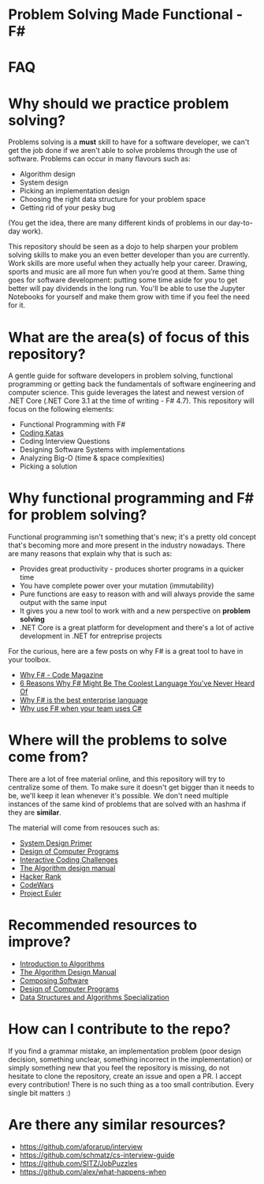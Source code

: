 # Problem Solving Made Functional - F#

FAQ
============

Why should we practice problem solving?
============

Problems solving is a **must** skill to have for a software developer, we can't get the job done if we aren't able to solve problems through the use of software. Problems can occur in many flavours such as:

* Algorithm design
* System design
* Picking an implementation design
* Choosing the right data structure for your problem space
* Getting rid of your pesky bug

(You get the idea, there are many different kinds of problems in our day-to-day work).

This repository should be seen as a dojo to help sharpen your problem solving skills to make you an even better developer than you are currently. Work skills are more useful when they actually help your career. Drawing, sports and music are all more fun when you’re good at them. Same thing goes for software development: putting some time aside for you to get better will pay dividends in the long run. You'll be able to use the Jupyter Notebooks for yourself and make them grow with time if you feel the need for it.


What are the area(s) of focus of this repository?
============
A gentle guide for software developers in problem solving, functional programming or getting back the fundamentals of software engineering and computer science. This guide leverages the latest and newest version of .NET Core (.NET Core 3.1 at the time of writing - F# 4.7). This repository will focus on the following elements: 

* Functional Programming with F#
* [Coding Katas](http://codekata.com/)
* Coding Interview Questions
* Designing Software Systems with implementations
* Analyzing Big-O (time & space complexities)
* Picking a solution 

Why functional programming and F# for problem solving? 
============

Functional programming isn't something that's new; it's a pretty old concept that's becoming more and more present in the industry nowadays. There are many reasons that explain why that is such as:

* Provides great productivity - produces shorter programs in a quicker time
* You have complete power over your mutation (immutability)
* Pure functions are easy to reason with and will always provide the same output with the same input
* It gives you a new tool to work with and a new perspective on **problem solving**
* .NET Core is a great platform for development and there's a lot of active development in .NET for entreprise projects

For the curious, here are a few posts on why F# is a great tool to have in your toolbox.

* [Why F# - Code Magazine](https://www.codemag.com/article/1605061)
* [6 Reasons Why F# Might Be The Coolest Language You've Never Heard Of](https://mislavjavor.github.io/2017-05-30/6-Reasons-Why-F-Might-Be-The-Coolest-Language-You%27ve-Never-Heard-Of/)
* [Why F# is the best enterprise language](https://fsharpforfunandprofit.com/posts/fsharp-is-the-best-enterprise-language/)
* [Why use F# when your team uses C#](https://kevinavignon.com/2019/09/23/why-should-you-use-f-when-your-team-uses-c/)


Where will the problems to solve come from?
==============
There are a lot of free material online, and this repository will try to centralize some of them. To make sure it doesn't get bigger than it needs to be, we'll keep it lean whenever it's possible. We don't need multiple instances of the same kind of problems that are solved with an hashma if they are **similar**.

The material will come from resouces such as:

* [System Design Primer](https://github.com/donnemartin/system-design-primer)
* [Design of Computer Programs](https://www.udacity.com/course/design-of-computer-programs--cs212)
* [Interactive Coding Challenges](https://github.com/donnemartin/interactive-coding-challenges)
* [The Algorithm design manual](http://www.algorist.com/)
* [Hacker Rank](https://www.hackerrank.com/) 
* [CodeWars](https://www.codewars.com)
* [Project Euler](https://projecteuler.net/archives)

Recommended resources to improve?
=============

* [Introduction to Algorithms](https://www.amazon.ca/Introduction-Algorithms-Thomas-H-Cormen/dp/0262033844)
* [The Algorithm Design Manual](https://www.amazon.ca/Algorithm-Design-Manual-Steven-Skiena/dp/1848000693/ref=sr_1_1?keywords=the+algorithm+design+manual&qid=1575915958&sr=8-1)
* [Composing Software](https://leanpub.com/composingsoftware)
* [Design of Computer Programs](https://www.udacity.com/course/design-of-computer-programs--cs212)
* [Data Structures and Algorithms Specialization](https://www.coursera.org/specializations/data-structures-algorithms)


How can I contribute to the repo?
==============
If you find a grammar mistake, an implementation problem (poor design decision, something unclear, something incorrect in the implementation) or simply something new that you feel the repository is missing, do not hesitate to clone the repository, create an issue and open a PR. I accept every contribution! There is no such thing as a too small contribution. Every single bit matters :)

Are there any similar resources?
==============

* https://github.com/aforarup/interview
* https://github.com/schmatz/cs-interview-guide
* https://github.com/SITZ/JobPuzzles
* https://github.com/alex/what-happens-when
